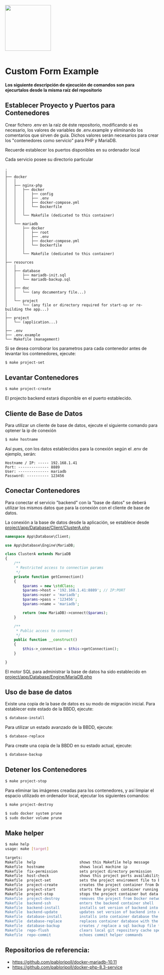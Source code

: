 <div style="width:100%;float:left;clear:both;margin-bottom:50px;">
    <a href="https://github.com/pabloripoll?tab=repositories">
        <img style="width:150px;float:left;" src="https://pabloripoll.com/files/logo-light-100x300.png"/>
    </a>
</div>

# Custom Form Example

**Los siguiente descripción de ejecución de comandos son para ejecurtalos desde la misma raíz del repositorio**

## Establecer Proyecto y Puertos para Contenedores

Crear fichero .env en la raíz de éste repositorio, modificando si es necesario, los valores de variables de .env.example y eliminando los comentarios que sirven de guía. Dichos valores serán necesarios para crear los "contenedores como servicio" para PHP y MariaDB.

Recuerde establecer los puertos disponibles en su ordenador local


Cada servicio posee su directorio particular
```
.
│
├── docker
│   │
│   ├── nginx-php
│   │   ├── docker
│   │   │   ├── config
│   │   │   ├── .env
│   │   │   ├── docker-compose.yml
│   │   │   └── Dockerfile
│   │   │
│   │   └── Makefile (dedicated to this container)
│   │
│   └── mariadb
│       ├── docker
│       │   ├── root
│       │   ├── .env
│       │   ├── docker-compose.yml
│       │   └── Dockerfile
│       │
│       └── Makefile (dedicated to this container)
│
├── resources
│   │
│   ├── database
│   │   ├── mariadb-init.sql
│   │   └── mariadb-backup.sql
│   │
│   ├── doc
│   │   └── (any documentary file...)
│   │
│   └── project
│       └── (any file or directory required for start-up or re-building the app...)
│
├── project
│   └── (application...)
│
├── .env
├── .env.example
└── Makefile (management)
```

Si se desea corroborar los parametros para cada contenedor antes de levantar los contenedores, ejecute:
```bash
$ make project-set
```

## Levantar Contenedores

```bash
$ make project-create
```

El projecto backend estará disponible en el puerto establecido.

## Cliente de Base de Datos

Para utilizar un cliente de base de datos, ejecute el siguiente comando para optener la ip de conexión

```bash
$ make hostname
```

Así pues, con los datos establecidos para la conexión  según el .env de ejemplo, serán:

```
Hostname / IP: ----- 192.168.1.41
Port: -------------- 8889
User: -------------- mariadb
Password: ---------- 123456
```

## Conectar Contenedores

Para conectar el servicio "backend" con la "base de datos" se deberá utilizar los mismos datos que para la conexión con el cliente de base de datos.

La conexión a la base de datos desde la aplicación, se establece desde [project/app/Database/Client/ClusterA.php](project/app/Database/Client/ClusterA.php)

```php
namespace App\Database\Client;

use App\Database\Engine\MariaDB;

class ClusterA extends MariaDB
{
    /**
     * Restricted access to connection params
     */
	private function getConnection()
	{
        $params = new \stdClass;
        $params->host = '192.168.1.41:8889'; // IP:PORT
        $params->user = 'mariadb';
        $params->pass = '123456';
        $params->name = 'mariadb';

        return (new MariaDB)->connect($params);
	}

    /**
     * Public access to connect
     */
    public function __construct()
	{
        $this->_connection = $this->getConnection();
	}

}
```

El motor SQL para administrar la base de datos ha sido establecido en [project/app/Database/Engine/MariaDB.php](project/app/Database/Engine/MariaDB.php)

## Uso de base de datos

Existe una copia de la base de datos es su modo de migración inicial. Para establecer este estado de la BBDD, ejecute:

```bash
$ database-install
```

Para utilizar un estado avanzado de la BBDD, ejecute:

```bash
$ database-replace
```

Para create una copia de la BBDD en su estado actual, ejecute:

```bash
$ database-backup
```

## Detener los Contenedores

```bash
$ make project-stop
```

Para eliminar las imágenes creadas para los contenedores, y así limpiar el espacio utilizado en ordenador local, ejecutar los siguientes comandos:

```bash
$ make project-destroy
```

```bash
$ sudo docker system prune
$ sudo docker volume prune
```

## Make helper

```bash
$ make help
usage: make [target]

targets:
Makefile  help                    shows this Makefile help message
Makefile  hostname                shows local machine ip
Makefile  fix-permission          sets project directory permission
Makefile  host-check              shows this project ports availability on local machine
Makefile  project-set             sets the project enviroment file to build the container
Makefile  project-create          creates the project container from Docker image
Makefile  project-start           starts the project container running
Makefile  project-stop            stops the project container but data won't be destroyed
Makefile  project-destroy         removes the project from Docker network destroying its data and Docker image
Makefile  backend-ssh             enters the backend container shell
Makefile  backend-install         installs set version of backend into container
Makefile  backend-update          updates set version of backend into container
Makefile  database-install        installs into container database the init sql file from resources/database
Makefile  database-replace        replaces container database with the latest sql backup file from resources/database
Makefile  database-backup         creates / replace a sql backup file from container database in resources/database
Makefile  repo-flush              clears local git repository cache specially to update .gitignore
Makefile  repo-commit             echoes commit helper commands
```

## Repositorios de referencia:

- https://github.com/pabloripoll/docker-mariadb-10.11
- https://github.com/pabloripoll/docker-php-8.3-service
